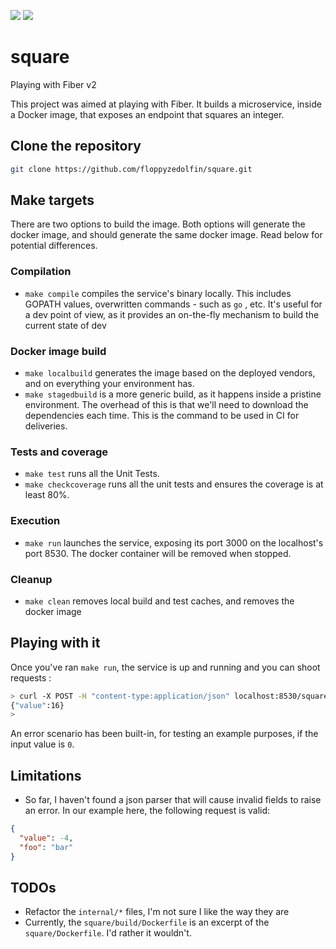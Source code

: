 ![](https://github.com/floppyzedolfin/square/workflows/build/badge.svg)  ![](https://github.com/floppyzedolfin/square/workflows/coverage/badge.svg)

# square

Playing with Fiber v2

This project was aimed at playing with Fiber. It builds a microservice, inside a Docker image, that exposes an endpoint
that squares an integer.

## Clone the repository

```bash
git clone https://github.com/floppyzedolfin/square.git 
```

## Make targets

There are two options to build the image. Both options will generate the docker image, and should generate the same
docker image. Read below for potential differences.

### Compilation

- `make compile` compiles the service's binary locally. This includes GOPATH values, overwritten commands - such as `go`
  , etc. It's useful for a dev point of view, as it provides an on-the-fly mechanism to build the current state of dev

### Docker image build

- `make localbuild` generates the image based on the deployed vendors, and on everything your environment has.
- `make stagedbuild` is a more generic build, as it happens inside a pristine environment. The overhead of this is that
  we'll need to download the dependencies each time. This is the command to be used in CI for deliveries.

### Tests and coverage

- `make test` runs all the Unit Tests.
- `make checkcoverage` runs all the unit tests and ensures the coverage is at least 80%.

### Execution

- `make run` launches the service, exposing its port 3000 on the localhost's port 8530. The docker container will be
  removed when stopped.

### Cleanup

- `make clean` removes local build and test caches, and removes the docker image

## Playing with it

Once you've ran `make run`, the service is up and running and you can shoot requests :

```bash
> curl -X POST -H "content-type:application/json" localhost:8530/square -d '{"value":4}'
{"value":16}
>
```

An error scenario has been built-in, for testing an example purposes, if the input value is `0`.

## Limitations

- So far, I haven't found a json parser that will cause invalid fields to raise an error. In our example here, the
  following request is valid:

```json
{
  "value": -4,
  "foo": "bar"
}
```

## TODOs

- Refactor the `internal/*` files, I'm not sure I like the way they are
- Currently, the `square/build/Dockerfile` is an excerpt of the `square/Dockerfile`. I'd rather it wouldn't.

